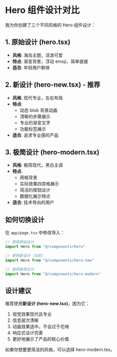 # Hero 组件设计对比

我为你创建了三个不同风格的 Hero 组件设计：

## 1. 原始设计 (hero.tsx)
- **风格**: 海岛主题，活泼可爱
- **特点**: 渐变背景，浮动 emoji，简单直接
- **适合**: 年轻用户群体

## 2. 新设计 (hero-new.tsx) - 推荐
- **风格**: 现代专业，左右布局
- **特点**: 
  - 动态 blob 背景动画
  - 清晰的步骤展示
  - 专业的渐变文字
  - 功能标签展示
- **适合**: 追求专业感的产品

## 3. 极简设计 (hero-modern.tsx)
- **风格**: 极简现代，黑白主调
- **特点**: 
  - 网格背景
  - 实际效果四宫格展示
  - 简洁的按钮设计
  - 数据化展示特点
- **适合**: 技术导向的用户

## 如何切换设计

在 `app/page.tsx` 中修改导入：

```typescript
// 使用原始设计
import Hero from "@/components/hero"

// 使用新设计（当前）
import Hero from "@/components/hero-new"

// 使用极简设计
import Hero from "@/components/hero-modern"
```

## 设计建议

推荐使用**新设计 (hero-new.tsx)**，因为它：
1. 视觉效果现代且专业
2. 信息层次清晰
3. 动画效果适中，不会过于花哨
4. 响应式设计完善
5. 更好地展示了产品的核心价值

如果你想要更简洁的风格，可以选择 hero-modern.tsx。